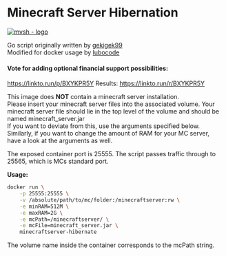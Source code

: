 # Minecraft Server Hibernation
[![mvsh - logo](https://user-images.githubusercontent.com/53654579/90397372-09a9df80-e098-11ea-925c-29e9bdfc0b48.png)](https://github.com/gekigek99/minecraft-server-hibernation)

Go script originally written by [gekigek99](https://github.com/gekigek99/minecraft-server-hibernation)\
Modified for docker usage by [lubocode](https://github.com/lubocode/minecraft-server-hibernation)

#### Vote for adding optional financial support possibilities:
https://linkto.run/p/BXYKPR5Y
Results: https://linkto.run/r/BXYKPR5Y

This image does **NOT** contain a minecraft server installation.\
Please insert your minecraft server files into the associated volume.
Your minecraft server file should lie in the top level of the volume and should be named minecraft_server.jar\
If you want to deviate from this, use the arguments specified below.
Similarly, if you want to change the amount of RAM for your MC server, have a look at the arguments as well.

The exposed container port is 25555. The script passes traffic through to 25565, which is MCs standard port.

**Usage:**

```bash
docker run \
    -p 25555:25555 \
    -v /absolute/path/to/mc/folder:/minecraftserver:rw \
    -e minRAM=512M \
    -e maxRAM=2G \
    -e mcPath=/minecraftserver/ \
    -e mcFile=minecraft_server.jar \
    minecraftserver-hibernate
```
The volume name inside the container corresponds to the mcPath string.
